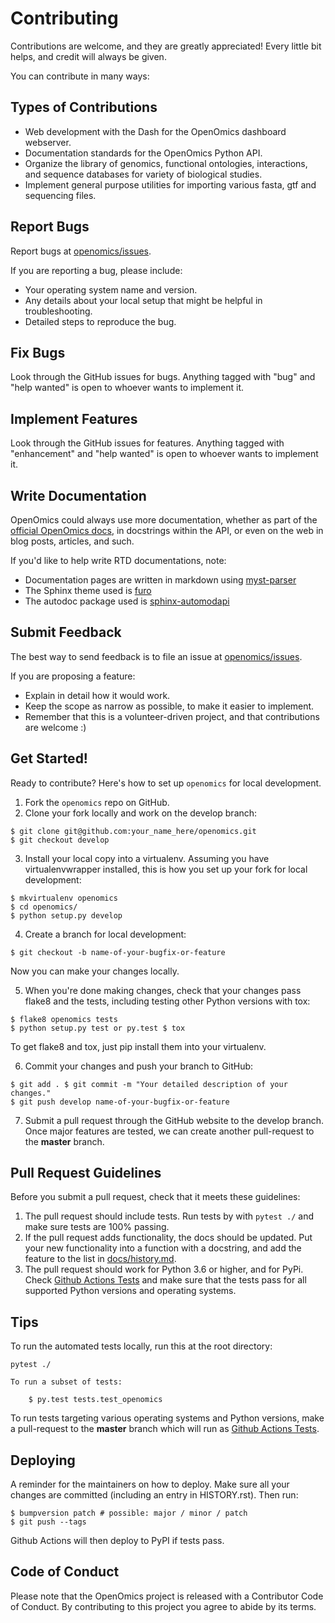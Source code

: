 # Contributing

Contributions are welcome, and they are greatly appreciated! Every little bit
helps, and credit will always be given.

You can contribute in many ways:

## Types of Contributions
- Web development with the Dash for the OpenOmics dashboard webserver.
- Documentation standards for the OpenOmics Python API.
- Organize the library of genomics, functional ontologies, interactions, and sequence databases for variety of
  biological studies.
- Implement general purpose utilities for importing various fasta, gtf and sequencing files.

## Report Bugs

Report bugs at [openomics/issues](https://github.com/JonnyTran/openomics/issues).

If you are reporting a bug, please include:

- Your operating system name and version.
- Any details about your local setup that might be helpful in troubleshooting.
- Detailed steps to reproduce the bug.

## Fix Bugs

Look through the GitHub issues for bugs. Anything tagged with "bug" and "help
wanted" is open to whoever wants to implement it.

## Implement Features

Look through the GitHub issues for features. Anything tagged with "enhancement"
and "help wanted" is open to whoever wants to implement it.

## Write Documentation

OpenOmics could always use more documentation, whether as part of the
[official OpenOmics docs](https://openomics.readthedocs.io/), in docstrings within the API, or even on the web in blog posts,
articles, and such.

If you'd like to help write RTD documentations, note:
- Documentation pages are written in markdown using [myst-parser](https://myst-parser.readthedocs.io/en/latest/index.html)
- The Sphinx theme used is [furo](https://pradyunsg.me/furo/)
- The autodoc package used is [sphinx-automodapi](https://sphinx-automodapi.readthedocs.io/en/latest/)

## Submit Feedback

The best way to send feedback is to file an issue at [openomics/issues](https://github.com/JonnyTran/openomics/issues).

If you are proposing a feature:

- Explain in detail how it would work.
- Keep the scope as narrow as possible, to make it easier to implement.
- Remember that this is a volunteer-driven project, and that contributions
  are welcome :)

## Get Started!

Ready to contribute? Here's how to set up `openomics` for local development.

1. Fork the `openomics` repo on GitHub.
2. Clone your fork locally and work on the develop branch:
```
$ git clone git@github.com:your_name_here/openomics.git
$ git checkout develop
```

3. Install your local copy into a virtualenv. Assuming you have virtualenvwrapper installed, this is how you set up your fork for local development:
```
$ mkvirtualenv openomics
$ cd openomics/
$ python setup.py develop
```

4. Create a branch for local development:
```
$ git checkout -b name-of-your-bugfix-or-feature
```
   Now you can make your changes locally.

5. When you're done making changes, check that your changes pass flake8 and the
   tests, including testing other Python versions with tox:
```
$ flake8 openomics tests
$ python setup.py test or py.test $ tox
```

   To get flake8 and tox, just pip install them into your virtualenv.

6. Commit your changes and push your branch to GitHub:
```
$ git add . $ git commit -m "Your detailed description of your changes."
$ git push develop name-of-your-bugfix-or-feature
```
7. Submit a pull request through the GitHub website to the develop branch. Once major features are tested, we can create
   another pull-request to the **master** branch.

## Pull Request Guidelines

Before you submit a pull request, check that it meets these guidelines:

1. The pull request should include tests. Run tests by with `pytest ./` and make sure tests are 100% passing.
2. If the pull request adds functionality, the docs should be updated. Put your new functionality into a function with a
   docstring, and add the feature to the list
   in [docs/history.md](https://github.com/JonnyTran/OpenOmics/blob/master/docs/history.md).
3. The pull request should work for Python 3.6 or higher, and for PyPi. Check
   [Github Actions Tests](https://github.com/JonnyTran/OpenOmics/actions/workflows/python-package.yml)
   and make sure that the tests pass for all supported Python versions and operating systems.

## Tips

To run the automated tests locally, run this at the root directory:

    pytest ./

```{hint}
To run a subset of tests:

    $ py.test tests.test_openomics

```

To run tests targeting various operating systems and Python versions, make a pull-request to the **master** branch which
will run as [Github Actions Tests](https://github.com/JonnyTran/OpenOmics/actions/workflows/python-package.yml).

## Deploying

A reminder for the maintainers on how to deploy. Make sure all your changes are committed (including an entry in
HISTORY.rst). Then run:

    $ bumpversion patch # possible: major / minor / patch
    $ git push --tags

Github Actions will then deploy to PyPI if tests pass.

## Code of Conduct
Please note that the OpenOmics project is released with a Contributor Code of Conduct. By contributing to this project you agree to abide by its terms.

[openomics/issues]: https://github.com/JonnyTran/openomics/issues

